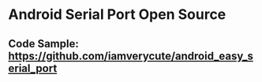 # Android Serial Port Open Source

## Code Sample: https://github.com/iamverycute/android_easy_serial_port
